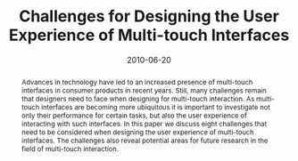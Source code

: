 ---
abstract: Advances in technology have led to an increased presence  of multi-touch
  interfaces in consumer products in recent  years. Still, many challenges remain
  that designers need to  face when designing for multi-touch interaction. As multi-  touch
  interfaces are becoming more ubiquitous it is  important to investigate not only
  their performance for  certain tasks, but also the user experience of interacting  with
  such interfaces. In this paper we discuss eight  challenges that need to be considered
  when designing the  user experience of multi-touch interfaces. The challenges  also
  reveal potential areas for future research in the field of  multi-touch interaction.
authors:
- Stefan Bachl
- Martin Tomitsch
- Christoph Wimmer
- Thomas Grechenig
date: '2010-06-20'
featured: false
links:
- name: Publik
  url: https://publik.tuwien.ac.at/showentry.php?ID=193407&lang=2
publication: 'Talk: Engineering Patterns for Multi-Touch Interfaces 2010, Berlin;
  06-20-2010; in: "Proceedings of the ACM SIGCHI Symposium on Engineering Interactive
  Computing Systems", ACM, New York, NY, USA (2010), ISBN: 978-1-4503-0083-4'
publication_types:
- '1'
publishDate: '2010-06-20'
title: Challenges for Designing the User Experience of Multi-touch Interfaces
url_pdf: ''
---